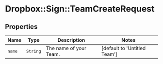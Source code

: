 # Dropbox::Sign::TeamCreateRequest



## Properties

| Name | Type | Description | Notes |
| ---- | ---- | ----------- | ----- |
| `name` | ```String``` |  The name of your Team.  |  [default to 'Untitled Team'] |


